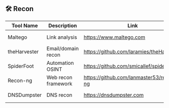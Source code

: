 ## 🛠️ Recon

| Tool Name | Description | Link | Platform | Notes |
|----------|-------------|------|----------|-------|
| Maltego | Link analysis | https://www.maltego.com | Cross-platform | Commercial license |
| theHarvester | Email/domain recon | https://github.com/laramies/theHarvester | CLI | Python |
| SpiderFoot | Automation OSINT | https://github.com/smicallef/spiderfoot | Web/CLI | Comprehensive |
| Recon-ng | Web recon framework | https://github.com/lanmaster53/recon-ng | CLI | Modular |
| DNSDumpster | DNS recon | https://dnsdumpster.com | Web | Free DNS analysis |

